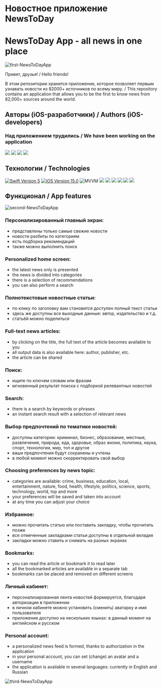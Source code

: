 # Новостное приложение NewsToDay 
# NewsToDay App - all news in one place 

![first-NewsToDayApp](https://github.com/user-attachments/assets/4c6d3b36-114a-41cd-8bd0-7c5e11ee9926)

Привет, друзья! / Hello friends!

В этом репозитории хранится приложение, которое позволяет первым узнавать новости из 82000+ источников по всему миру. / This repository contains an application that allows you to be the first to know news from 82,000+ sources around the world.

## Авторы (iOS-разработчики) / Authors (iOS-developers)

### Над приложением трудились / We have been working on the application
<p align="left"> 
<a href="https://github.com/denisgindulin">
<img src="https://img.shields.io/badge/denisgindulin-purple"/></a>
<a href="https://github.com/DaNiIlaIoS">
<img src="https://img.shields.io/badge/DaNiIlaIoS-blue"/></a>
<a href="https://github.com/KateKashko">
<img src="https://img.shields.io/badge/KateKashko-pink"/></a>
<a href="https://github.com/elaiten">
<img src="https://img.shields.io/badge/elaiten-green"/></a>
</p>

<p align="left"> 
</p>

## Технологии / Technologies
<p align="left"> 
<a href="https://swift.org">
<img src="https://img.shields.io/badge/Swift-5-orange" alt="Swift Version 5" /></a>
<a href="https://developer.apple.com/ios/">
<img src="https://img.shields.io/badge/iOS-15.0%2B-success" alt="iOS Version 15.0"/></a>
<img src="https://img.shields.io/badge/MVVM-ff69b4" alt="MVVM" /></a>
<img src="https://img.shields.io/badge/SwiftUI-blue"/></a>
<img src="https://img.shields.io/badge/UserDefaults-red"/></a>
<img src="https://img.shields.io/badge/Swift Package Manager-yellow"/></a>
<img src="https://img.shields.io/badge/FirebaseAuth-gray"/></a>
<img src="https://img.shields.io/badge/Firestore-purple"/></a>
<img src="https://img.shields.io/badge/Alamofire-green"/></a>
</p>

## Функционал / App features

![second-NewsToDayApp](https://github.com/user-attachments/assets/ced6e3c3-4a3b-441e-9d87-748bbb348302)

### Персонализированный главный экран:
* представлены только самые свежие новости
* новости разбиты по категориям
* есть подборка рекомендаций
* также можно выполнить поиск
### Personalized home screen:  
* the latest news only is presented
* the news is divided into categories
* there is a selection of recommendations
* you can also perform a search
  
### Полнотекстовые новостные статьи:
* по клику по заголовку вам становится доступен полный текст статьи
* здесь же доступны все выходные данные: автор, издательство и т.д.
* статьёй можно поделиться
### Full-text news articles:  
* by clicking on the title, the full text of the article becomes available to you
* all output data is also available here: author, publisher, etc.
* the article can be shared

### Поиск:
* ищите по ключем словам или фразам
* мгновенный результат поиска с подборкой релевантных новостей
### Search: 
* there is a search by keywords or phrases
* an instant search result with a selection of relevant news

### Выбор предпочтений по тематике новостей:
* доступны категории: криминал, бизнес, образование, местные, развлечения, природа, еда, здоровье, образ жизни, политика, наука, спорт, технологии, мир, топ и другое
* ваши предпочтения будут сохранены и учтены
* в любой момент можно скорректировать свой выбор
### Choosing preferences by news topic: 
* categories are available: crime, business, education, local, entertainment, nature, food, health, lifestyle, politics, science, sports, technology, world, top and more
* your preferences will be saved and taken into account
* at any time you can adjust your choice

### Избранное:
* можно прочитать статью или поставить закладку, чтобы прочитать позже
* все отмеченные закладками статьи доступны в отдельной вкладке
* закладки можно ставить и снимать на разных экранах
### Bookmarks: 
* you can read the article or bookmark it to read later
* all the bookmarked articles are available in a separate tab
* bookmarks can be placed and removed on different screens

### Личный кабинет:
* персонализированная лента новостей формируется, благодаря авторизации в приложении 
* в личном кабинете можно установить (сменить) аватарку и имя пользователя 
* приложение доступно на нескольких языках: в данный момент на английском и русском
### Personal account: 
* a personalized news feed is formed, thanks to authorization in the application
* in your personal account, you can set (change) an avatar and a username
* the application is available in several languages: currently in English and Russian

![third-NewsToDayApp](https://github.com/user-attachments/assets/716e5ff4-f836-4fe9-9b8b-0689abaf1f60)

